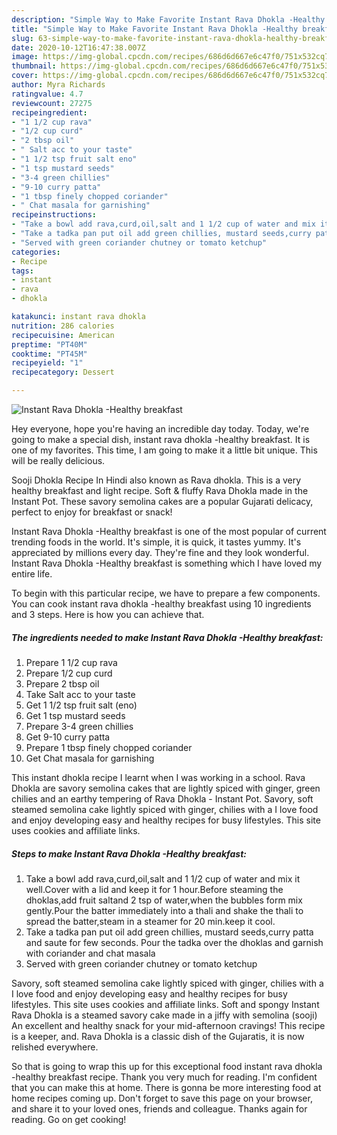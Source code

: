 ```yaml
---
description: "Simple Way to Make Favorite Instant Rava Dhokla -Healthy breakfast"
title: "Simple Way to Make Favorite Instant Rava Dhokla -Healthy breakfast"
slug: 63-simple-way-to-make-favorite-instant-rava-dhokla-healthy-breakfast
date: 2020-10-12T16:47:38.007Z
image: https://img-global.cpcdn.com/recipes/686d6d667e6c47f0/751x532cq70/instant-rava-dhokla-healthy-breakfast-recipe-main-photo.jpg
thumbnail: https://img-global.cpcdn.com/recipes/686d6d667e6c47f0/751x532cq70/instant-rava-dhokla-healthy-breakfast-recipe-main-photo.jpg
cover: https://img-global.cpcdn.com/recipes/686d6d667e6c47f0/751x532cq70/instant-rava-dhokla-healthy-breakfast-recipe-main-photo.jpg
author: Myra Richards
ratingvalue: 4.7
reviewcount: 27275
recipeingredient:
- "1 1/2 cup rava"
- "1/2 cup curd"
- "2 tbsp oil"
- " Salt acc to your taste"
- "1 1/2 tsp fruit salt eno"
- "1 tsp mustard seeds"
- "3-4 green chillies"
- "9-10 curry patta"
- "1 tbsp finely chopped coriander"
- " Chat masala for garnishing"
recipeinstructions:
- "Take a bowl add rava,curd,oil,salt and 1 1/2 cup of water and mix it well.Cover with a lid and keep it for 1 hour.Before steaming the dhoklas,add fruit saltand 2 tsp of water,when the bubbles form mix gently.Pour the batter immediately into a thali and shake the thali to spread the batter,steam in a steamer for 20 min.keep it cool."
- "Take a tadka pan put oil add green chillies, mustard seeds,curry patta and saute for few seconds. Pour the tadka over the dhoklas and garnish with coriander and chat masala"
- "Served with green coriander chutney or tomato ketchup"
categories:
- Recipe
tags:
- instant
- rava
- dhokla

katakunci: instant rava dhokla 
nutrition: 286 calories
recipecuisine: American
preptime: "PT40M"
cooktime: "PT45M"
recipeyield: "1"
recipecategory: Dessert

---
```



![Instant Rava Dhokla -Healthy breakfast](https://img-global.cpcdn.com/recipes/686d6d667e6c47f0/751x532cq70/instant-rava-dhokla-healthy-breakfast-recipe-main-photo.jpg)

Hey everyone, hope you're having an incredible day today. Today, we're going to make a special dish, instant rava dhokla -healthy breakfast. It is one of my favorites. This time, I am going to make it a little bit unique. This will be really delicious.

Sooji Dhokla Recipe In Hindi also known as Rava dhokla. This is a very healthy breakfast and light recipe. Soft &amp; fluffy Rava Dhokla made in the Instant Pot. These savory semolina cakes are a popular Gujarati delicacy, perfect to enjoy for breakfast or snack!

Instant Rava Dhokla -Healthy breakfast is one of the most popular of current trending foods in the world. It's simple, it is quick, it tastes yummy. It's appreciated by millions every day. They're fine and they look wonderful. Instant Rava Dhokla -Healthy breakfast is something which I have loved my entire life.


To begin with this particular recipe, we have to prepare a few components. You can cook instant rava dhokla -healthy breakfast using 10 ingredients and 3 steps. Here is how you can achieve that.

<!--inarticleads1-->

##### The ingredients needed to make Instant Rava Dhokla -Healthy breakfast:

1. Prepare 1 1/2 cup rava
1. Prepare 1/2 cup curd
1. Prepare 2 tbsp oil
1. Take  Salt acc to your taste
1. Get 1 1/2 tsp fruit salt (eno)
1. Get 1 tsp mustard seeds
1. Prepare 3-4 green chillies
1. Get 9-10 curry patta
1. Prepare 1 tbsp finely chopped coriander
1. Get  Chat masala for garnishing


This instant dhokla recipe I learnt when I was working in a school. Rava Dhokla are savory semolina cakes that are lightly spiced with ginger, green chilies and an earthy tempering of Rava Dhokla - Instant Pot. Savory, soft steamed semolina cake lightly spiced with ginger, chilies with a I love food and enjoy developing easy and healthy recipes for busy lifestyles. This site uses cookies and affiliate links. 

<!--inarticleads2-->

##### Steps to make Instant Rava Dhokla -Healthy breakfast:

1. Take a bowl add rava,curd,oil,salt and 1 1/2 cup of water and mix it well.Cover with a lid and keep it for 1 hour.Before steaming the dhoklas,add fruit saltand 2 tsp of water,when the bubbles form mix gently.Pour the batter immediately into a thali and shake the thali to spread the batter,steam in a steamer for 20 min.keep it cool.
1. Take a tadka pan put oil add green chillies, mustard seeds,curry patta and saute for few seconds. Pour the tadka over the dhoklas and garnish with coriander and chat masala
1. Served with green coriander chutney or tomato ketchup


Savory, soft steamed semolina cake lightly spiced with ginger, chilies with a I love food and enjoy developing easy and healthy recipes for busy lifestyles. This site uses cookies and affiliate links. Soft and spongy Instant Rava Dhokla is a steamed savory cake made in a jiffy with semolina (sooji) An excellent and healthy snack for your mid-afternoon cravings! This recipe is a keeper, and. Rava Dhokla is a classic dish of the Gujaratis, it is now relished everywhere. 

So that is going to wrap this up for this exceptional food instant rava dhokla -healthy breakfast recipe. Thank you very much for reading. I'm confident that you can make this at home. There is gonna be more interesting food at home recipes coming up. Don't forget to save this page on your browser, and share it to your loved ones, friends and colleague. Thanks again for reading. Go on get cooking!
